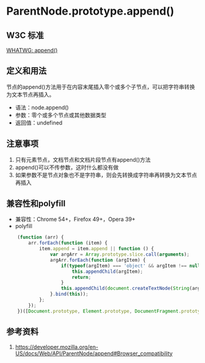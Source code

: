 # ParentNode.prototype.append()

## W3C 标准
[WHATWG: append()](https://dom.spec.whatwg.org/#dom-parentnode-append)

## 定义和用法
节点的append()方法用于在内容末尾插入零个或多个子节点，可以把字符串转换为文本节点再插入。

- 语法：node.append()
- 参数：零个或多个节点或其他数据类型
- 返回值：undefined

## 注意事项
1. 只有元素节点，文档节点和文档片段节点有append()方法
2. append()可以不传参数，这时什么都没有做
3. 如果参数不是节点对象也不是字符串，则会先转换成字符串再转换为文本节点再插入

## 兼容性和polyfill
- 兼容性：Chrome 54+，Firefox 49+，Opera 39+
- polyfill
```javascript
    (function (arr) {
        arr.forEach(function (item) {
            item.append = item.append || function () {
                var argArr = Array.prototype.slice.call(arguments);
                argArr.forEach(function (argItem) {
                    if(typeof(argItem) === 'object' && argItem !== null && argItem.nodeType > 0){
                        this.appendChild(argItem);
                        return;
                    }
                    this.appendChild(document.createTextNode(String(argItem)));
                }.bind(this));
            };
        });
    })([Document.prototype, Element.prototype, DocumentFragment.prototype]);
```
## 参考资料
1. https://developer.mozilla.org/en-US/docs/Web/API/ParentNode/append#Browser_compatibility
